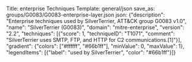 Title: enterprise Techniques
Template: general/json
save_as: groups/G0083/G0083-enterprise-layer.json
json: {"description": "Enterprise techniques used by SilverTerrier, ATT&CK group G0083 v1.0", "name": "SilverTerrier (G0083)", "domain": "mitre-enterprise", "version": "2.2", "techniques": [{"score": 1, "techniqueID": "T1071", "comment": "SilverTerrier uses SMTP, FTP, and HTTP for C2 communications.[1]"}], "gradient": {"colors": ["#ffffff", "#66b1ff"], "minValue": 0, "maxValue": 1}, "legendItems": [{"label": "used by SilverTerrier", "color": "#66b1ff"}]}